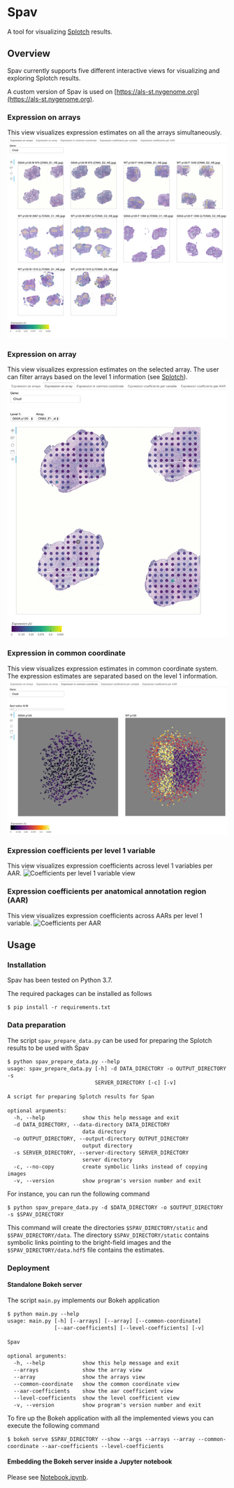 # Spav
A tool for visualizing [Splotch](https://github.com/tare/Splotch) results.

## Overview
Spav currently supports five different interactive views for visualizing and exploring Splotch results.

A custom version of Spav is used on [https://als-st.nygenome.org](https://als-st.nygenome.org).

### Expression on arrays
This view visualizes expression estimates on all the arrays simultaneously.
![Arrays view](images/arrays.png)

### Expression on array
This view visualizes expression estimates on the selected array.
The user can filter arrays based on the level 1 information (see [Splotch](https://github.com/tare/Splotch)).
![Array view](images/array.png)

### Expression in common coordinate
This view visualizes expression estimates in common coordinate system.
The expression estimates are separated based on the level 1 information.
![Common coordinate view](images/common_coordinate.png)

### Expression coefficients per level 1 variable
This view visualizes expression coefficients across level 1 variables per AAR.
![Coefficients per level 1 variable view](images/coeffiecients_level.png)

### Expression coefficients per anatomical annotation region (AAR)
This view visualizes expression coefficients across AARs per level 1 variable.
![Coefficients per AAR](images/coeffiecients_aar.png)

## Usage

### Installation
Spav has been tested on Python 3.7.

The required packages can be installed as follows
```console
$ pip install -r requirements.txt
```

### Data preparation
The script ``spav_prepare_data.py`` can be used for preparing the Splotch results to be used with Spav
```console
$ python spav_prepare_data.py --help
usage: spav_prepare_data.py [-h] -d DATA_DIRECTORY -o OUTPUT_DIRECTORY -s
                            SERVER_DIRECTORY [-c] [-v]

A script for preparing Splotch results for Span

optional arguments:
  -h, --help            show this help message and exit
  -d DATA_DIRECTORY, --data-directory DATA_DIRECTORY
                        data directory
  -o OUTPUT_DIRECTORY, --output-directory OUTPUT_DIRECTORY
                        output directory
  -s SERVER_DIRECTORY, --server-directory SERVER_DIRECTORY
                        server directory
  -c, --no-copy         create symbolic links instead of copying images
  -v, --version         show program's version number and exit
```

For instance, you can run the following command
```console
$ python spav_prepare_data.py -d $DATA_DIRECTORY -o $OUTPUT_DIRECTORY -s $SPAV_DIRECTORY
```
This command will create the directories ``$SPAV_DIRECTORY/static`` and ``$SPAV_DIRECTORY/data``.
The directory ``$SPAV_DIRECTORY/static`` contains symbolic links pointing to the bright-field images and the ``$SPAV_DIRECTORY/data.hdf5`` file contains the estimates.

### Deployment

#### Standalone Bokeh server
The script ``main.py`` implements our Bokeh application
```console
$ python main.py --help
usage: main.py [-h] [--arrays] [--array] [--common-coordinate]
               [--aar-coefficients] [--level-coefficients] [-v]

Spav

optional arguments:
  -h, --help            show this help message and exit
  --arrays              show the array view
  --array               show the arrays view
  --common-coordinate   show the common coordinate view
  --aar-coefficients    show the aar coefficient view
  --level-coefficients  show the level coefficient view
  -v, --version         show program's version number and exit
```

To fire up the Bokeh application with all the implemented views you can execute the following command
```console
$ bokeh serve $SPAV_DIRECTORY --show --args --arrays --array --common-coordinate --aar-coefficients --level-coefficients
```

#### Embedding the Bokeh server inside a Jupyter notebook
Please see [Notebook.ipynb](Notebook.ipynb).
